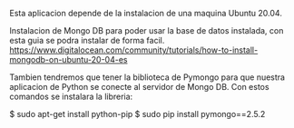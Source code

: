 Esta aplicacion depende de la instalacion de una maquina Ubuntu 20.04.

Instalacion de Mongo DB para poder usar la base de datos instalada, con esta guia se podra instalar de forma facil.
https://www.digitalocean.com/community/tutorials/how-to-install-mongodb-on-ubuntu-20-04-es

Tambien tendremos que tener la biblioteca de Pymongo para que nuestra aplicacion de Python se conecte al servidor de Mongo DB.
Con estos comandos se instalara la libreria:

$ sudo apt-get install python-pip
$ sudo pip install pymongo==2.5.2

